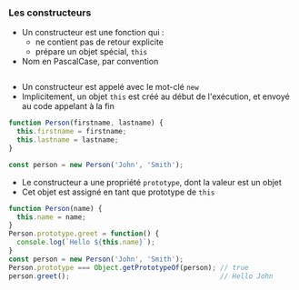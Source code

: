### Les constructeurs

<div class="r-stack">

<div class="fragment fade-out" data-fragment-index="1">

* Un constructeur est une fonction qui :
  * ne contient pas de retour explicite
  * prépare un objet spécial, `this`
* Nom en PascalCase, par convention

<img class="r-stretch"></img>


</div>
<div class="fragment fade-in-then-out" data-fragment-index="1">

* Un constructeur est appelé avec le mot-clé `new`
* Implicitement, un objet `this` est créé au début de l'exécution, et envoyé au code appelant à la fin

```javascript
function Person(firstname, lastname) {
  this.firstname = firstname;
  this.lastname = lastname;
}

const person = new Person('John', 'Smith');
```


</div>

<div class="fragment fade-in-then-out" data-fragment-index="2">

* Le constructeur a une propriété `prototype`, dont la valeur est un objet
* Cet objet est assigné en tant que prototype de `this`

```javascript []
function Person(name) {
  this.name = name;
}
Person.prototype.greet = function() {
  console.log(`Hello ${this.name}`);
}
const person = new Person('John', 'Smith');
Person.prototype === Object.getPrototypeOf(person); // true
person.greet();                                     // Hello John 
```

</div>

</div>
